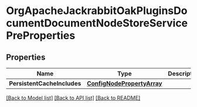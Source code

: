 # OrgApacheJackrabbitOakPluginsDocumentDocumentNodeStoreServicePreProperties

## Properties
Name | Type | Description | Notes
------------ | ------------- | ------------- | -------------
**PersistentCacheIncludes** | [**ConfigNodePropertyArray**](configNodePropertyArray.md) |  | [optional] 

[[Back to Model list]](../README.md#documentation-for-models) [[Back to API list]](../README.md#documentation-for-api-endpoints) [[Back to README]](../README.md)



